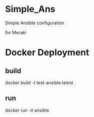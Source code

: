 # Simple_Ans
Simple Ansible configuration 

for Meraki


# Docker Deployment

## build
docker build -t test-ansible:latest .

## run 
docker run -it ansible
